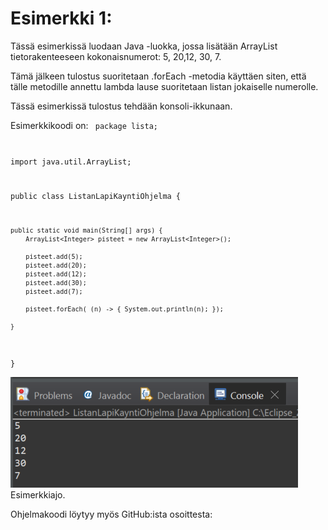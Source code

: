 # Esimerkki 1:
Tässä esimerkissä luodaan Java -luokka, jossa lisätään ArrayList tietorakenteeseen kokonaisnumerot: 5, 20,12, 30, 7.

Tämä jälkeen tulostus suoritetaan .forEach -metodia käyttäen siten, että tälle metodille annettu lambda lause suoritetaan listan jokaiselle numerolle.

Tässä esimerkissä tulostus tehdään konsoli-ikkunaan.

Esimerkkikoodi on:
<code>
package lista;

import java.util.ArrayList;

public class ListanLapiKayntiOhjelma {

	public static void main(String[] args) {
		ArrayList<Integer> pisteet = new ArrayList<Integer>();
		
		pisteet.add(5);
		pisteet.add(20);
		pisteet.add(12);
		pisteet.add(30);
		pisteet.add(7);
		
		pisteet.forEach( (n) -> { System.out.println(n); });

	}

}
</code>

![Esimerkkiajo](./Kuva_01.PNG)<br>
Esimerkkiajo.

Ohjelmakoodi löytyy myös GitHub:ista osoittesta: 

